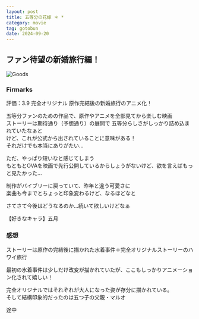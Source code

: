 ```yaml
---
layout: post
title: 五等分の花嫁 ＊ *
category: movie
tag: gotobun
date: 2024-09-20
---
```


## ファン待望の新婚旅行編！

![Goods]({{site.baseurl}}/pic/gotobun/ohana/ohana_goods.jpg)

### Firmarks

評価：3.9
完全オリジナル 原作完結後の新婚旅行のアニメ化！  

五等分ファンのための作品で、原作やアニメを全部見てから楽しむ映画  
ストーリーは期待通り（予想通り）の展開で
五等分らしさがしっかり詰め込まれていたなぁと  
けど、これが公式から出されていることに意味がある！  
それだけでも本当にありがたい…  

ただ、やっぱり短いなと感じてしまう  
もともとOVAを映画で先行公開しているからしょうがないけど、欲を言えばもっと見たかった…  

制作がバイブリーに戻っていて、昨年と違う可愛さに  
楽曲も今までとちょっと印象変わるけど、なるほどなと  

さてさて今後はどうなるのか…続いて欲しいけどなぁ

【好きなキャラ】五月

### 感想

ストーリーは原作の完結後に描かれた水着事件＋完全オリジナルストーリーのハワイ旅行  

最初の水着事件は少しだけ改変が描かれていたが、ここもしっかりアニメーション化されて嬉しい！

完全オリジナルではそれぞれが大人になった姿が存分に描かれている。  
そして結構印象的だったのは五つ子の父親・マルオ

途中

<!-- まず前提にこの作品を連載当初から追い続け、様々なイベントやグッズに多くお金をかけるほど大好きです。だからこそ今回の映画にはがっかりしました。作品中所々にあった作画崩壊、これでいいでしょ？という意図が見え見えの脚本。1番は原作では5人それぞれに個性があり、五つ子という括りで見るのではなく1人1人の夢応援し、それぞれを1人の相手として関わっていた風太郎とは全くの別人のような発言を繰り返す風太郎のキャラに憤りすら感じました。おそらく原作者監修というのは文字だけでしていないと思います。脚本を書いた人物は原作を読んですらいないと思います。本当に残念です。この映画を見て最高だったと感想を述べている人はおそらく本当の意味で五等分の花嫁が好きとは言えないと思います。 -->